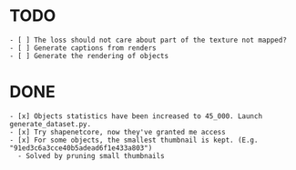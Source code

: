 # TODO

    - [ ] The loss should not care about part of the texture not mapped?
    - [ ] Generate captions from renders
    - [ ] Generate the rendering of objects

# DONE

    - [x] Objects statistics have been increased to 45_000. Launch generate_dataset.py.
    - [x] Try shapenetcore, now they've granted me access
    - [x] For some objects, the smallest thumbnail is kept. (E.g. "91ed3c6a3cce40b5adead6f1e433a803")
      - Solved by pruning small thumbnails
